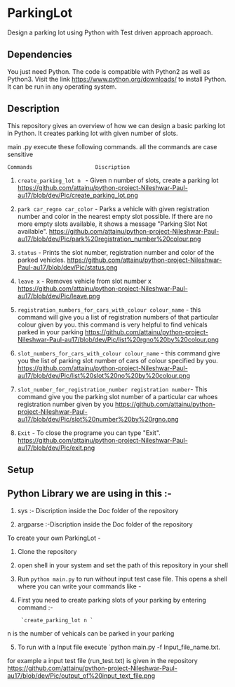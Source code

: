 # ParkingLot
Design a parking lot using Python with Test driven approach approach.

## Dependencies

You just need Python. The code is compatible with Python2 as well as Python3. Visit the link https://www.python.org/downloads/ to install Python. 
It can be run in any operating system.

## Description

This repository gives an overview of how we can design a basic parking lot in Python. It creates parking lot with given number of slots. 

 main .py execute these following commands. all the commands are case sensitive
 
   
    Commands                    Discription

1. `create_parking_lot n ` - Given n number of slots, create a parking lot
 https://github.com/attainu/python-project-Nileshwar-Paul-au17/blob/dev/Pic/create_parking_lot.png

2. `park car_regno car_color` - Parks a vehicle with given registration number and color in the nearest empty slot possible. If there are no more empty slots available, it shows a message "Parking Slot Not available".
https://github.com/attainu/python-project-Nileshwar-Paul-au17/blob/dev/Pic/park%20registration_number%20colour.png

3. `status` - Prints the slot number, registration number and color of the parked vehicles.
https://github.com/attainu/python-project-Nileshwar-Paul-au17/blob/dev/Pic/status.png

4. `leave x` - Removes vehicle from slot number x
https://github.com/attainu/python-project-Nileshwar-Paul-au17/blob/dev/Pic/leave.png

5.  `registration_numbers_for_cars_with_colour colour_name` - this command will give you a list of registration numbers of that particular colour given by you. this command is very helpful to find vehicals parked in your parking
https://github.com/attainu/python-project-Nileshwar-Paul-au17/blob/dev/Pic/list%20rgno%20by%20colour.png

6. `slot_numbers_for_cars_with_colour colour_name` - this command give you the list of parking  slot number of cars of colour specified by you.
https://github.com/attainu/python-project-Nileshwar-Paul-au17/blob/dev/Pic/list%20slot%20no%20by%20colour.png

7. `slot_number_for_registration_number registration number`- This command give you the parking slot number of a particular car whoes registration number given by you
https://github.com/attainu/python-project-Nileshwar-Paul-au17/blob/dev/Pic/slot%20number%20by%20rgno.png

8. `Exit` - To close the programe you can type "Exit". 
https://github.com/attainu/python-project-Nileshwar-Paul-au17/blob/dev/Pic/exit.png

## Setup


## Python Library we are using in this :-

1. sys :- Discription inside the Doc folder of the repository

2. argparse :-Discription inside the Doc folder of the repository



To create your own ParkingLot - 

1. Clone the repository

2. open shell in your system and set the path of this repository in your shell

3. Run `python main.py` to run without input test case file. This opens a shell where you can write your commands like -

4. First you need to create parking slots of your parking by entering command :-

        `create_parking_lot n `

n is the number of vehicals can be parked in your parking

5. To run with a Input file execute `python main.py -f Input_file_name.txt. 

for example a input test file (run_test.txt) is given in the repository
https://github.com/attainu/python-project-Nileshwar-Paul-au17/blob/dev/Pic/output_of%20input_text_file.png